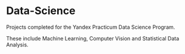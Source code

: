 # Data-Science
Projects completed for the Yandex Practicum Data Science Program. 

These include Machine Learning, Computer Vision and Statistical Data Analysis.
